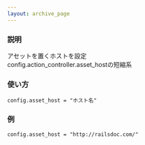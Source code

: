 ```yaml
---
layout: archive_page
---
```

### 説明
アセットを置くホストを設定  
config.action_controller.asset_hostの短縮系

### 使い方
    config.asset_host = "ホスト名"

### 例
    config.asset_host = "http://railsdoc.com/"